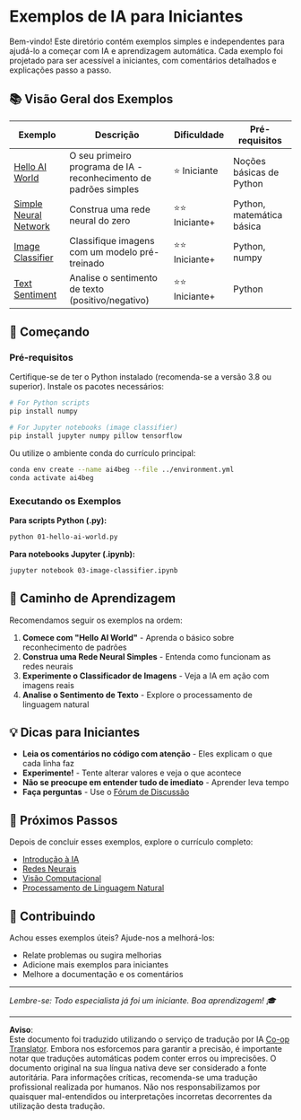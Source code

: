 <!--
CO_OP_TRANSLATOR_METADATA:
{
  "original_hash": "0d1babfdcbeb46525f2db3fbaaa54cd7",
  "translation_date": "2025-10-03T11:29:51+00:00",
  "source_file": "examples/README.md",
  "language_code": "pt"
}
-->
# Exemplos de IA para Iniciantes

Bem-vindo! Este diretório contém exemplos simples e independentes para ajudá-lo a começar com IA e aprendizagem automática. Cada exemplo foi projetado para ser acessível a iniciantes, com comentários detalhados e explicações passo a passo.

## 📚 Visão Geral dos Exemplos

| Exemplo | Descrição | Dificuldade | Pré-requisitos |
|---------|-------------|------------|---------------|
| [Hello AI World](../../../examples/01-hello-ai-world.py) | O seu primeiro programa de IA - reconhecimento de padrões simples | ⭐ Iniciante | Noções básicas de Python |
| [Simple Neural Network](../../../examples/02-simple-neural-network.py) | Construa uma rede neural do zero | ⭐⭐ Iniciante+ | Python, matemática básica |
| [Image Classifier](./03-image-classifier.ipynb) | Classifique imagens com um modelo pré-treinado | ⭐⭐ Iniciante+ | Python, numpy |
| [Text Sentiment](../../../examples/04-text-sentiment.py) | Analise o sentimento de texto (positivo/negativo) | ⭐⭐ Iniciante+ | Python |

## 🚀 Começando

### Pré-requisitos

Certifique-se de ter o Python instalado (recomenda-se a versão 3.8 ou superior). Instale os pacotes necessários:

```bash
# For Python scripts
pip install numpy

# For Jupyter notebooks (image classifier)
pip install jupyter numpy pillow tensorflow
```

Ou utilize o ambiente conda do currículo principal:

```bash
conda env create --name ai4beg --file ../environment.yml
conda activate ai4beg
```

### Executando os Exemplos

**Para scripts Python (.py):**
```bash
python 01-hello-ai-world.py
```

**Para notebooks Jupyter (.ipynb):**
```bash
jupyter notebook 03-image-classifier.ipynb
```

## 📖 Caminho de Aprendizagem

Recomendamos seguir os exemplos na ordem:

1. **Comece com "Hello AI World"** - Aprenda o básico sobre reconhecimento de padrões
2. **Construa uma Rede Neural Simples** - Entenda como funcionam as redes neurais
3. **Experimente o Classificador de Imagens** - Veja a IA em ação com imagens reais
4. **Analise o Sentimento de Texto** - Explore o processamento de linguagem natural

## 💡 Dicas para Iniciantes

- **Leia os comentários no código com atenção** - Eles explicam o que cada linha faz
- **Experimente!** - Tente alterar valores e veja o que acontece
- **Não se preocupe em entender tudo de imediato** - Aprender leva tempo
- **Faça perguntas** - Use o [Fórum de Discussão](https://github.com/microsoft/AI-For-Beginners/discussions)

## 🔗 Próximos Passos

Depois de concluir esses exemplos, explore o currículo completo:
- [Introdução à IA](../lessons/1-Intro/README.md)
- [Redes Neurais](../lessons/3-NeuralNetworks/README.md)
- [Visão Computacional](../lessons/4-ComputerVision/README.md)
- [Processamento de Linguagem Natural](../lessons/5-NLP/README.md)

## 🤝 Contribuindo

Achou esses exemplos úteis? Ajude-nos a melhorá-los:
- Relate problemas ou sugira melhorias
- Adicione mais exemplos para iniciantes
- Melhore a documentação e os comentários

---

*Lembre-se: Todo especialista já foi um iniciante. Boa aprendizagem! 🎓*

---

**Aviso**:  
Este documento foi traduzido utilizando o serviço de tradução por IA [Co-op Translator](https://github.com/Azure/co-op-translator). Embora nos esforcemos para garantir a precisão, é importante notar que traduções automáticas podem conter erros ou imprecisões. O documento original na sua língua nativa deve ser considerado a fonte autoritária. Para informações críticas, recomenda-se uma tradução profissional realizada por humanos. Não nos responsabilizamos por quaisquer mal-entendidos ou interpretações incorretas decorrentes da utilização desta tradução.